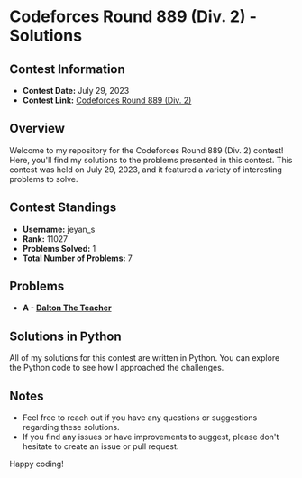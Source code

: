 # Codeforces Round 889 (Div. 2) - Solutions

## Contest Information

- **Contest Date:** July 29, 2023
- **Contest Link:** [Codeforces Round 889 (Div. 2)](https://codeforces.com/contest/1855)

## Overview

Welcome to my repository for the Codeforces Round 889 (Div. 2) contest! Here, you'll find my solutions to the problems presented in this contest. This contest was held on July 29, 2023, and it featured a variety of interesting problems to solve.

## Contest Standings

- **Username:** jeyan_s
- **Rank:** 11027
- **Problems Solved:** 1
- **Total Number of Problems:** 7

## Problems

- **A - [Dalton The Teacher](https://codeforces.com/contest/1855/problem/A)**

## Solutions in Python

All of my solutions for this contest are written in Python. You can explore the Python code to see how I approached the challenges.

## Notes

- Feel free to reach out if you have any questions or suggestions regarding these solutions.
- If you find any issues or have improvements to suggest, please don't hesitate to create an issue or pull request.

Happy coding!
